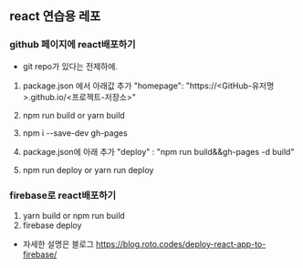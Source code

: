 ## react 연습용 레포

### github 페이지에 react배포하기
- git repo가 있다는 전제하에. 
1. package.json 에서 아래값 추가
"homepage": "https://<GitHub-유저명>.github.io/<프로젝트-저장소>"

2. npm run build or yarn build 

3. npm i --save-dev gh-pages 

4. package.json에 아래 추가
"deploy" : "npm run build&&gh-pages -d build"

5. npm run deploy or yarn run deploy 


### firebase로 react배포하기

1. yarn build or npm run build 
2. firebase deploy

- 자세한 설명은 블로그
https://blog.roto.codes/deploy-react-app-to-firebase/
